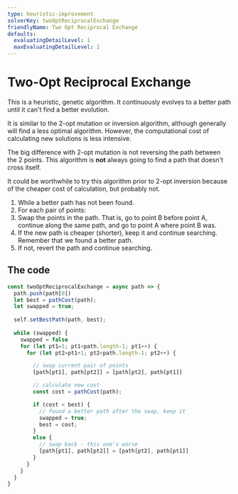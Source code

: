 ```yaml
---
type: heuristic-improvement
solverKey: twoOptReciprocalExchange
friendlyName: Two Opt Reciprocal Exchange
defaults:
  evaluatingDetailLevel: 1
  maxEvaluatingDetailLevel: 1
---
```


# Two-Opt Reciprocal Exchange

This is a heuristic, genetic algorithm. It continuously evolves to a better path until it can't find a better evolution.

It is similar to the 2-opt mutation or inversion algorithm, although generally will find a less optimal algorithm. However, the computational cost of calculating new solutions is less intensive.

The big difference with 2-opt mutation is not reversing the path between the 2 points. This algorithm is **not** always going to find a path that doesn't cross itself.

It could be worthwhile to try this algorithm prior to 2-opt inversion because of the cheaper cost of calculation, but probably not.

  1. While a better path has not been found.
  2. For each pair of points:
  3. Swap the points in the path. That is, go to point B before point A, continue along the same path, and go to point A where point B was. 
  4. If the new path is cheaper (shorter), keep it and continue searching. Remember that we found a better path.
  5. If not, revert the path and continue searching.

## The code

```javascript
const twoOptReciprocalExchange = async path => {
  path.push(path[0])
  let best = pathCost(path);
  let swapped = true;
  
  self.setBestPath(path, best);
  
  while (swapped) {
    swapped = false
    for (let pt1=1; pt1<path.length-1; pt1++) {
      for (let pt2=pt1+1; pt2<path.length-1; pt2++) {

        // swap current pair of points
        [path[pt1], path[pt2]] = [path[pt2], path[pt1]]

        // calculate new cost
        const cost = pathCost(path);

        if (cost < best) {
          // found a better path after the swap, keep it
          swapped = true;
          best = cost;
        } 
        else {
          // swap back - this one's worse
          [path[pt1], path[pt2]] = [path[pt2], path[pt1]]
        }
      }
    }
  }
}
```
